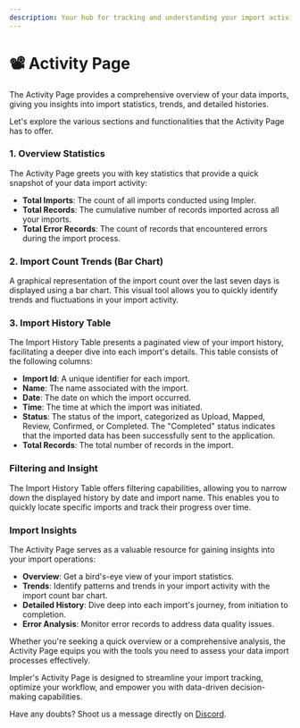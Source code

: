 ```yaml
---
description: Your hub for tracking and understanding your import activity.
---
```


# 📽️ Activity Page

The Activity Page provides a comprehensive overview of your data imports, giving you insights into import statistics, trends, and detailed histories.

Let's explore the various sections and functionalities that the Activity Page has to offer.

### **1. Overview Statistics**

The Activity Page greets you with key statistics that provide a quick snapshot of your data import activity:

* **Total Imports**: The count of all imports conducted using Impler.
* **Total Records**: The cumulative number of records imported across all your imports.
* **Total Error Records**: The count of records that encountered errors during the import process.

### **2. Import Count Trends (Bar Chart)**

A graphical representation of the import count over the last seven days is displayed using a bar chart. This visual tool allows you to quickly identify trends and fluctuations in your import activity.

### **3. Import History Table**

The Import History Table presents a paginated view of your import history, facilitating a deeper dive into each import's details. This table consists of the following columns:

* **Import Id**: A unique identifier for each import.
* **Name**: The name associated with the import.
* **Date**: The date on which the import occurred.
* **Time**: The time at which the import was initiated.
* **Status**: The status of the import, categorized as Upload, Mapped, Review, Confirmed, or Completed. The "Completed" status indicates that the imported data has been successfully sent to the application.
* **Total Records**: The total number of records in the import.

### **Filtering and Insight**

The Import History Table offers filtering capabilities, allowing you to narrow down the displayed history by date and import name. This enables you to quickly locate specific imports and track their progress over time.

### **Import Insights**

The Activity Page serves as a valuable resource for gaining insights into your import operations:

* **Overview**: Get a bird's-eye view of your import statistics.
* **Trends**: Identify patterns and trends in your import activity with the import count bar chart.
* **Detailed History**: Dive deep into each import's journey, from initiation to completion.
* **Error Analysis**: Monitor error records to address data quality issues.

Whether you're seeking a quick overview or a comprehensive analysis, the Activity Page equips you with the tools you need to assess your data import processes effectively.

Impler's Activity Page is designed to streamline your import tracking, optimize your workflow, and empower you with data-driven decision-making capabilities.

Have any doubts? Shoot us a message directly on [Discord](https://discord.impler.io).
